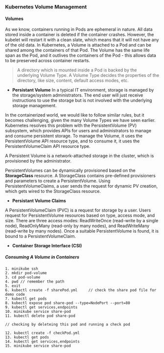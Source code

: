 ### Kubernetes Volume Management

#### Volumes

As we know, containers running in Pods are ephemeral in nature. All data stored inside a container is deleted if the container crashes. However, the kubelet will restart it with a clean slate, which means that it will not have any of the old data.
In Kubernetes, a Volume is attached to a Pod and can be shared among the containers of that Pod. The Volume has the same life span as the Pod, and it outlives the containers of the Pod - this allows data to be preserved across container restarts.

> A directory which is mounted inside a Pod is backed by the underlying Volume Type. A Volume Type decides the properties of the directory, like size, content, default access modes, etc.

- **Persistant Volume**
  In a typical IT environment, storage is managed by the storage/system administrators. The end user will just receive instructions to use the storage but is not involved with the underlying storage management.

In the containerized world, we would like to follow similar rules, but it becomes challenging, given the many Volume Types we have seen earlier. Kubernetes resolves this problem with the PersistentVolume (PV) subsystem, which provides APIs for users and administrators to manage and consume persistent storage. To manage the Volume, it uses the PersistentVolume API resource type, and to consume it, it uses the PersistentVolumeClaim API resource type.

A Persistent Volume is a network-attached storage in the cluster, which is provisioned by the administrator.

PersistentVolumes can be dynamically provisioned based on the **StorageClass** resource. A StorageClass contains pre-defined provisioners and parameters to create a PersistentVolume. Using PersistentVolumeClaims, a user sends the request for dynamic PV creation, which gets wired to the StorageClass resource.

- **Persistant Volume Claims**

A PersistentVolumeClaim (PVC) is a request for storage by a user. Users request for PersistentVolume resources based on type, access mode, and size. There are three access modes: ReadWriteOnce (read-write by a single node), ReadOnlyMany (read-only by many nodes), and ReadWriteMany (read-write by many nodes). Once a suitable PersistentVolume is found, it is bound to a PersistentVolumeClaim.

- **Container Storage Interface (CSI)**

##### Consuming A Volume in Containers

```
1. minikube ssh
2. mkdir pod-volume
3. cd pod-volume
4. pwd // remember the path
5. exit
6. kubectl create -f sharePod.yml     // check the share pod file for demo code
7. kubectl get pods
8. kubectl expose pod share-pod --type=NodePort --port=80
9. kubectl get services,endpoints
10. minikube service share-pod
11. kubectl delete pod share-pod

// checking by deleteing this pod and running a check pod

12. kubectl create -f checkPod.yml
13. kubectl get pods
14. kubectl get services,endpoints
15. minikube service share-pod
```
